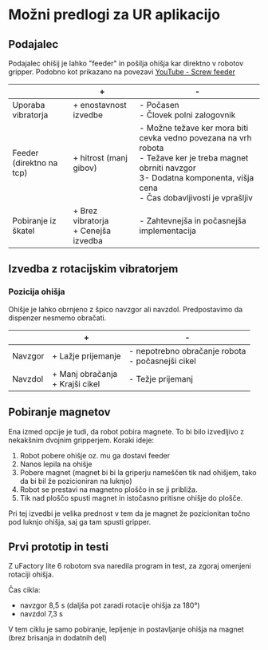# Možni predlogi za UR aplikacijo

## Podajalec

Podajalec ohišij je lahko "feeder" in pošilja ohišja kar direktno v robotov gripper. Podobno kot prikazano na povezavi [YouTube - Screw feeder](https://youtube.com/shorts/93dVMB96Kgs?feature=share)

|                     	| +                           	| -                                                                                                            	 |
|---------------------	|-----------------------------	|--------------------------------------------------------------------------------------------------------------	 |
| Uporaba vibratorja   	| + enostavnost izvedbe       	| - Počasen <br> - Človek polni zalogovnik                                                                     	 | 
| Feeder (direktno na tcp) | + hitrost (manj gibov) <br> 	| - Možne težave ker mora biti cevka vedno povezana na vrh robota<br>- Težave ker je treba magnet obrniti navzgor <br>3- Dodatna komponenta, višja cena <br>- Čas dobavljivosti je vprašljiv| 
| Pobiranje iz škatel 	| + Brez vibratorja <br>+ Cenejša izvedba 	| - Zahtevnejša in počasnejša implementacija                                                                   	 |

## Izvedba z rotacijskim vibratorjem
### Pozicija ohišja
Ohišje je lahko obrnjeno z špico navzgor ali navzdol. Predpostavimo da dispenzer nesmemo obračati.

|                     	| +                           	| -                                                                                                            	 |
|---------------------	|-----------------------------	|--------------------------------------------------------------------------------------------------------------	 |
| Navzgor     | + Lažje prijemanje       	| - nepotrebno obračanje robota <br> - počasnejši cikel | 
| Navzdol     | + Manj obračanja <br> + Krajši cikel         	| - Težje prijemanj |

## Pobiranje magnetov
Ena izmed opcije je tudi, da robot pobira magnete.
To bi bilo izvedljivo z nekakšnim dvojnim gripperjem.
Koraki ideje:
  1. Robot pobere ohišje oz. mu ga dostavi feeder
  2. Nanos lepila na ohišje
  3. Pobere magnet (magnet bi bi la griperju nameščen tik nad ohišjem, tako da bi bil že pozicioniran na luknjo)
  4. Robot se prestavi na magnetno ploščo in se ji približa.
  5. Tik nad ploščo spusti magnet in istočasno pritisne ohišje do plošče.

Pri tej izvedbi je velika prednost v tem da je magnet že pozicionitan točno pod luknjo ohišja, saj ga tam spusti gripper.

## Prvi prototip in testi
Z uFactory lite 6 robotom sva naredila program in test, za zgoraj omenjeni rotaciji ohišja.

Čas cikla:
  - navzgor 8,5 s (daljša pot zaradi rotacije ohišja za 180°)
  - navzdol 7,3 s

V tem ciklu je samo pobiranje, lepljenje in postavljanje ohišja na magnet (brez brisanja in dodatnih del)
